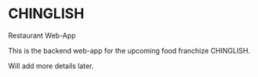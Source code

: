 # CHINGLISH


Restaurant Web-App
 
 
 This is the backend web-app for the upcoming food franchize CHINGLISH.
 
 Will add more details later.
